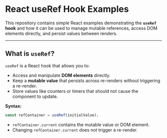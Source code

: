 # React useRef Hook Examples

This repository contains simple React examples demonstrating the **`useRef` hook** and how it can be used to manage mutable references, access DOM elements directly, and persist values between renders.

---

## What is `useRef`?

`useRef` is a React hook that allows you to:

- Access and manipulate **DOM elements** directly.
- Keep a **mutable value** that persists across re-renders without triggering a re-render.
- Store values like counters or timers that should not cause the component to update.

**Syntax:**

```javascript
const refContainer = useRef(initialValue);
```
- `refContainer.current` contains the mutable value or DOM element.
- Changing `refContainer.current` does not trigger a re-render.

